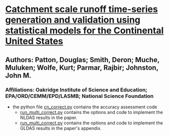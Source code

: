 # [Catchment scale runoff time-series generation and validation using statistical models for the Continental United States](https://www.sciencedirect.com/science/article/pii/S1364815222000275)
## Authors: Patton, Douglas; Smith, Deron; Muche, Muluken; Wolfe, Kurt; Parmar, Rajbir; Johnston, John M. 
### Affiliations: Oakridge Institute of Science and Education; EPA/ORD/CEMM/EPD/LASMB; National Science Foundation 

- the python file [cn_correct.py](cn_correct.py) contains the accuracy assessment code
  - [run_multi_correct.py](https://github.com/quanted/hms-handler/blob/paper-nldas/run_multi_correct.py) contains the options and code to implement the NLDAS results in the paper.
  - [run_multi_correct.py](https://github.com/quanted/hms-handler/blob/paper-gldas/run_multi_correct.py) contains the options and code to implement the GLDAS results in the paper's appendix.